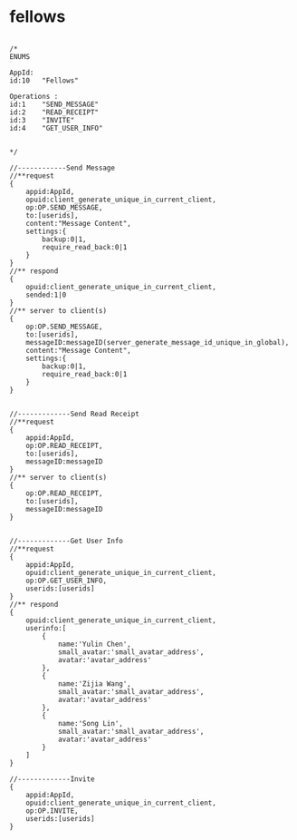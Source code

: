 fellows
=======
<pre><code>
/*
ENUMS

AppId:
id:10	"Fellows"

Operations :
id:1	"SEND_MESSAGE"
id:2	"READ_RECEIPT"
id:3	"INVITE"
id:4	"GET_USER_INFO"


*/

//------------Send Message
//**request
{
	appid:AppId,
	opuid:client_generate_unique_in_current_client,
	op:OP.SEND_MESSAGE,
	to:[userids],
	content:"Message Content",
	settings:{
		backup:0|1,
		require_read_back:0|1
	}
}
//** respond
{
	opuid:client_generate_unique_in_current_client,
	sended:1|0
}
//** server to client(s)
{
	op:OP.SEND_MESSAGE,
	to:[userids],
	messageID:messageID(server_generate_message_id_unique_in_global),
	content:"Message Content",
	settings:{
		backup:0|1,
		require_read_back:0|1
	}
}


//-------------Send Read Receipt
//**request
{
	appid:AppId,
	op:OP.READ_RECEIPT,
	to:[userids],
	messageID:messageID
}
//** server to client(s)
{
	op:OP.READ_RECEIPT,
	to:[userids],
	messageID:messageID
}


//-------------Get User Info
//**request
{
	appid:AppId,
	opuid:client_generate_unique_in_current_client,
	op:OP.GET_USER_INFO,
	userids:[userids]
}
//** respond
{
	opuid:client_generate_unique_in_current_client,
	userinfo:[
		{
			name:'Yulin Chen',
			small_avatar:'small_avatar_address',
			avatar:'avatar_address'
		},
		{
			name:'Zijia Wang',
			small_avatar:'small_avatar_address',
			avatar:'avatar_address'
		},
		{
			name:'Song Lin',
			small_avatar:'small_avatar_address',
			avatar:'avatar_address'
		}
	]
}

//-------------Invite
{
	appid:AppId,
	opuid:client_generate_unique_in_current_client,
	op:OP.INVITE,
	userids:[userids]
}
</code></pre>